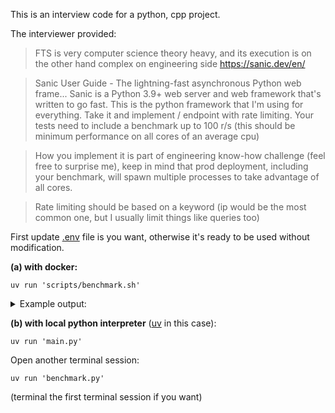 This is an interview code for a python, cpp project.

The interviewer provided:

> FTS is very computer science theory heavy, and its execution is on the other hand complex on engineering side
> https://sanic.dev/en/

> Sanic User Guide - The lightning-fast asynchronous Python web frame...
Sanic is a Python 3.9+ web server and web framework that's written to go fast.
This is the python framework that  I'm using for everything. Take it and implement / endpoint with rate limiting.
Your tests need to include a benchmark up to 100 r/s (this should be minimum performance on all cores of an average cpu)

> How you implement it is part of engineering know-how challenge (feel free to surprise me), keep in mind that prod deployment, including your benchmark, will spawn multiple processes to take advantage of all cores.

> Rate limiting should be based on a keyword (ip would be the most common one, but I usually limit things like queries too)

First update [.env](/.env) file is you want, otherwise it's ready to be used without modification.

**(a) with docker:**

```shell
uv run 'scripts/benchmark.sh'
```

<details>
<summary>Example output:</summary>

```text
(sanic-rate-limit) ➜  sanic-rate-limit git:(main) ✗ ./scripts/benchmark.sh
Service 'dev' is not running. Starting...
Building dev service ...
[+] Running 2/2
 ✔ Network sanic-rate-limit_default  Created                                                            0.0s 
 ✔ Container sanic-rate-limit-dev-1  Healthy                                                            5.6s 
Generated 50 client IDs.
All status codes received: {200, 429}
status counts: {200: 100, 429: 67052}
Total requests made: 67152
Requests per second: 22384.00
[+] Running 2/2
 ✔ Container sanic-rate-limit-dev-1  Removed                                                            0.3s 
 ✔ Network sanic-rate-limit_default  Removed                                                            0.1s 
```
</details>

**(b) with local python interpreter** ([uv](https://github.com/astral-sh/uv) in this case):

```shell
uv run 'main.py'
```

Open another terminal session:

```shell
uv run 'benchmark.py'
```

(terminal the first terminal session if you want)
